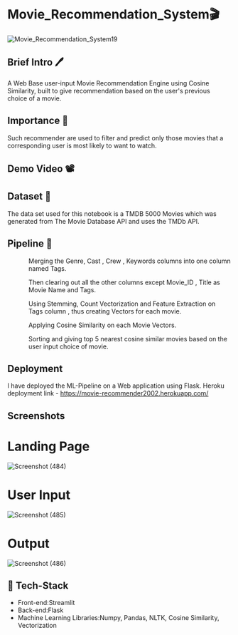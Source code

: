 # Movie_Recommendation_System🎬 
![Movie_Recommendation_System19](https://user-images.githubusercontent.com/84613393/198863557-3aed9695-a34c-4cf9-b574-3a80a8b04ee2.png)

## Brief Intro 🖊
A Web Base user-input Movie Recommendation Engine using Cosine Similarity, built to give recommendation based on the user's previous choice of a movie.

## Importance 📌
Such recommender are used to filter and predict only those movies that a corresponding user is most likely to want to watch.

## Demo Video 📽


## Dataset 📄
The data set used for this notebook is a TMDB 5000 Movies which was generated from The Movie Database API and uses the TMDb API.

## Pipeline 🔁
<ol>
  <ul> Merging the Genre, Cast , Crew , Keywords columns into one column named Tags.</ul>
  <ul> Then clearing out all the other columns except Movie_ID , Title as Movie Name and Tags. </ul>
  <ul> Using Stemming, Count Vectorization and Feature Extraction on Tags column , thus creating Vectors for each movie. </ul>
  <ul> Applying Cosine Similarity on each Movie Vectors. </ul>
  <ul> Sorting and giving top 5 nearest cosine similar movies based on the user input choice of movie. </ul>  
</ol>

## Deployment
I have deployed the ML-Pipeline on a Web application using Flask.
Heroku deployment link - https://movie-recommender2002.herokuapp.com/

## Screenshots
# Landing Page 
![Screenshot (484)](https://user-images.githubusercontent.com/84613393/198864582-9814d904-934b-4af0-b29b-c068b071d43d.png)
# User Input
![Screenshot (485)](https://user-images.githubusercontent.com/84613393/198864610-9cd40c2d-14ba-4861-a5d1-93eca3697e99.png)
# Output
![Screenshot (486)](https://user-images.githubusercontent.com/84613393/198864648-4883732f-4091-43e6-8ced-334c3f37caa5.png)

 ## 🔨 Tech-Stack
 <ul>
  <li> Front-end:Streamlit </li>
  <li> Back-end:Flask </li>
  <li> Machine Learning Libraries:Numpy, Pandas, NLTK, Cosine Similarity, Vectorization</li>
 </ul>
